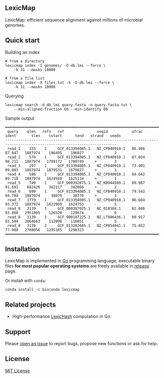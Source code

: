 ## LexicMap

LexicMap: efficient sequence alignment against millions of microbial genomes​.

## Quick start

Building an index

    # from a directory
    lexicmap index -I genomes/ -O db.lmi --force \
        -k 31 --masks 10000

    # from a file list
    lexicmap index -X files.txt -S -O db.lmi --force \
        -k 31 --masks 10000

Querying

    lexicmap search -d db.lmi query.fasta -o query.fasta.txt \
        --min-aligned-fraction 60 --min-identity 60

Sample output

    ━━━━━━━━━━━━━━━━━━━━━━━━━━━━━━━━━━━━━━━━━━━━━━━━━━━━━━━━━━━━━━━━━━━━━━━━━━━━━━━━━━━━━━━━━━━━━━━━━━━━━━━━━━━━━━━━━━━━━━━━━
     query    qlen   refs   ref               seqid           afrac    ident       tlen    tstart      tend   strand   seeds
    -------------------------------------------------------------------------------------------------------------------------
     read_1    333    1     GCF_013394085.1   NZ_CP040910.1   86.486   87.847   1887974    196495    196827     -        2
     read_2    578    1     GCF_013394085.1   NZ_CP040910.1   87.024   98.211   1887974   1709172   1709749     +        3
     read_3    297    1     GCF_013394085.1   NZ_CP040910.1   73.401   99.083   1887974   1879531   1879827     +        1
     read_4    586    1     GCF_013394085.1   NZ_CP040910.1   84.642   89.718   1887974   1624549   1625134     +        1
     read_5    749    1     GCF_000392875.1   NZ_KB944589.1   89.987   91.691    682426    342117    342866     +        2
     read_6    699    1     GCF_013394085.1   NZ_CP040910.1   79.542   94.784   1887974     38079     38776     +        3
     read_7   1779    1     GCF_013394085.1   NZ_CP040910.1   96.684   93.372   1887974   1622969   1624753     -        5
     read_8   3139    3     GCF_000307025.1   NC_018584.1     82.606   93.868   2951805    126520    129674     -        6
     read_8   3139    3     GCF_900187225.1   NZ_LT906436.1   80.917   83.504   2864663    112898    116051     -        5
     read_8   3139    3     GCF_013282665.1   NZ_CP054041.1   75.852   77.908   2788056   1295185   1298323     -        2
    ━━━━━━━━━━━━━━━━━━━━━━━━━━━━━━━━━━━━━━━━━━━━━━━━━━━━━━━━━━━━━━━━━━━━━━━━━━━━━━━━━━━━━━━━━━━━━━━━━━━━━━━━━━━━━━━━━━━━━━━━━━

## Installation

LexicMap is implemented in [Go](https://go.dev/) programming language,
executable binary files **for most popular operating systems** are freely available
in [release](https://github.com/shenwei356/lexicmap/releases) page.

Or install with `conda`:

    conda install -c bioconda lexicmap

## Related projects

- High-performance [LexicHash](https://github.com/shenwei356/LexicHash) computation in Go.

## Support

Please [open an issue](https://github.com/shenwei356/LexicMap/issues) to report bugs,
propose new functions or ask for help.

## License

[MIT License](https://github.com/shenwei356/LexicMap/blob/master/LICENSE)

